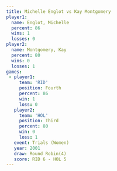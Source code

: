```yaml
---
title: Michelle Englot vs Kay Montgomery
player1:                
  name: Englot, Michelle
  percent: 86           
  wins: 1               
  losses: 0             
player2:                
  name: Montgomery, Kay 
  percent: 80           
  wins: 0               
  losses: 1             
games:
 - player1:          
     team: 'RID'     
     position: Fourth
     percent: 86     
     win: 1          
     loss: 0         
   player2:         
     team: 'HOL'    
     position: Third
     percent: 80    
     win: 0         
     loss: 1        
   event: Trials (Women)
   year: 2001           
   draw: Round Robin(4) 
   score: RID 6 - HOL 5 
---
```

